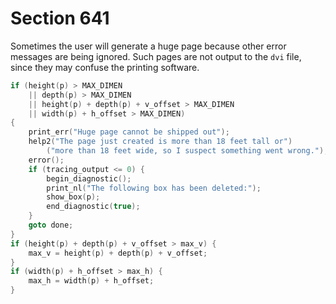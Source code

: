 # Section 641

Sometimes the user will generate a huge page because other error messages are being ignored.
Such pages are not output to the `dvi` file, since they may confuse the printing software.

```c << Update the values of |max_h| and |max_v|; but if the page is too large, |goto done| >>=
if (height(p) > MAX_DIMEN
    || depth(p) > MAX_DIMEN
    || height(p) + depth(p) + v_offset > MAX_DIMEN
    || width(p) + h_offset > MAX_DIMEN)
{
    print_err("Huge page cannot be shipped out");
    help2("The page just created is more than 18 feet tall or")
        ("more than 18 feet wide, so I suspect something went wrong.");
    error();
    if (tracing_output <= 0) {
        begin_diagnostic();
        print_nl("The following box has been deleted:");
        show_box(p);
        end_diagnostic(true);
    }
    goto done;
}
if (height(p) + depth(p) + v_offset > max_v) {
    max_v = height(p) + depth(p) + v_offset;
}
if (width(p) + h_offset > max_h) {
    max_h = width(p) + h_offset;
}
```

